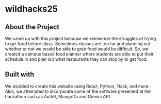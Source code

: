 # wildhacks25

## About the Project

We came up with this project because we remember the struggles of trying to get food before class. Sometimes classes are too far and planning out whether or not we would be able to grab food would be difficult. So, we created a campus based food planner where students are able to put their schedule in and plan out what restaurants they can stop by to get food.


## Built with

We decided to create this website using React, Python, Flask, and more. Also, we attempted to incorporate some of the software presented at the hackathon such as Auth0, MongoDb and Gemini API.
